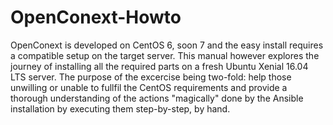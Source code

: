# OpenConext-Howto
OpenConext is developed on CentOS 6, soon 7 and the easy install requires a compatible setup on the target server. This manual however explores the journey of installing all the required parts on a fresh Ubuntu Xenial 16.04 LTS server. The purpose of the excercise being two-fold: help those unwilling or unable to fullfil the CentOS requirements and provide a thorough understanding of the actions "magically" done by the Ansible installation by executing them step-by-step, by hand.
